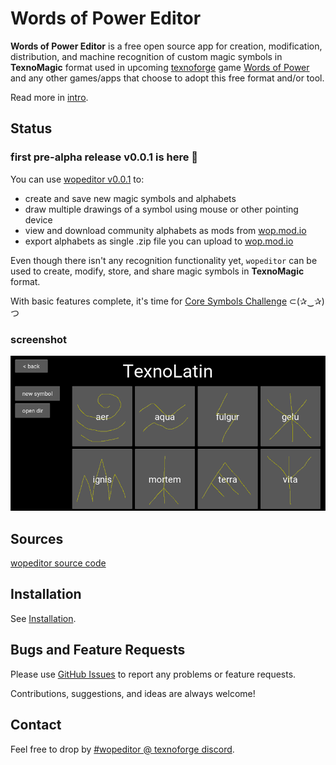 # Words of Power Editor

**Words of Power Editor** is a free open source app for creation,
modification, distribution, and machine recognition of custom magic
symbols in **TexnoMagic** format used in upcoming
[texnoforge](https://texnoforge.dev)
game
[Words of Power](https://texnoforge.dev/pages/words-of-power.html)
and any other games/apps that choose to adopt this free format and/or tool.

Read more in [intro](intro.md).

## Status

### first pre-alpha release v0.0.1 is here 🎉

You can use [wopeditor v0.0.1][v0.0.1] to:

* create and save new magic symbols and alphabets
* draw multiple drawings of a symbol using mouse or other pointing device
* view and download community alphabets as mods from [wop.mod.io]
* export alphabets as single .zip file you can upload to [wop.mod.io]

Even though there isn't any recognition functionality yet, `wopeditor` can be
used to create, modify, store, and share magic symbols in **TexnoMagic** format.

With basic features complete, it's time for [Core Symbols Challenge](core_symbols.md) ⊂(✰‿✰)つ

### screenshot

![Words of Power Editor teaser](img/words_of_power_teaser.png)


## Sources

[wopeditor source code](https://github.com/texnoforge/wopeditor/)


## Installation

See [Installation](install.md).


## Bugs and Feature Requests

Please use [GitHub Issues](https://github.com/texnoforge/wopeditor/issues)
to report any problems or feature requests.

Contributions, suggestions, and ideas are always welcome!


## Contact

Feel free to drop by
[#wopeditor @ texnoforge discord](https://discord.gg/Dq3vaeg3pG).


[v0.0.1]: https://github.com/texnoforge/wopeditor/releases/tag/v0.0.1
[wop.mod.io]: https://wop.mod.io
